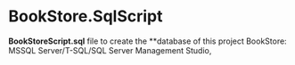 # BookStore.SqlScript
**BookStoreScript.sql** file to create the **database of this project BookStore: MSSQL Server/T-SQL/SQL Server Management Studio,
